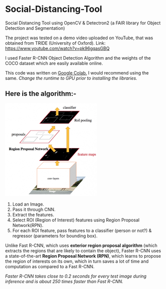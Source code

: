 # Social-Distancing-Tool
Social Distancing Tool using OpenCV &amp; Detectron2 (a FAIR library for Object Detection and Segmentation)

The project was tested on a demo video uploaded on YouTube, that was obtained from TRIDE (University of Oxford).
Link: https://www.youtube.com/watch?v=pk96gqasGBQ

I used Faster R-CNN Object Detection Algorithm and the weights of the COCO dataset which are easily available online.

This code was written on [Google Colab.](https://colab.research.google.com/) I would recommend using the same. *Change the runtime to GPU prior to installing the libraries.*


## Here is the algorithm:-

![alt text](https://github.com/arshpreetsingh134/Social-Distancing-Tool/blob/master/Faster%20R-CNN.jpg?raw=true "Faster R-CNN")

1. Load an Image.
2. Pass it through CNN.
3. Extract the features.
4. Select ROI (Region of Interest) features using Region Proposal Network(RPN).
5. For each ROI feature, pass features to a classifier (person or not?) & regressor (parameters for bounding box).

Unlike Fast R-CNN, which uses **exterior region proposal algorithm** (which extracts the regions that are likely to contain the object), Faster R-CNN uses a state-of-the-art **Region Proposal Network (RPN)**, which learns to propose the region of interests on its own, which in turn saves a lot of time and computation as compared to a Fast R-CNN.

*Faster R-CNN takes close to 0.2 seconds for every test image during inference and is about 250 times faster than Fast R-CNN.*

